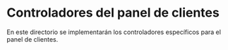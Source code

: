 # Controladores del panel de clientes

En este directorio se implementarán los controladores específicos para el panel de clientes.
